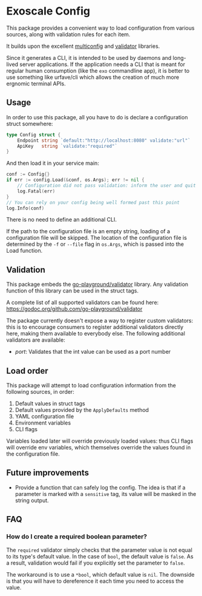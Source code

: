 # Exoscale Config
This package provides a convenient way to load configuration from various sources, along with
validation rules for each item.

It builds upon the excellent [multiconfig](https://github.com/exoscale/multiconfig) and
[validator](https://github.com/go-playground/validtor) libraries.

Since it generates a CLI, it is intended to be used by daemons and long-lived server applications.
If the application needs a CLI that is meant for regular human consumption (like the `exo`
commandline app), it is better to use something like urfave/cli which allows the creation of much
more ergnomic terminal APIs.

## Usage
In order to use this package, all you have to do is declare a configuration struct somewhere:

```go
type Config struct {
    Endpoint string `default:"http://localhost:8080" validate:"url"`
    ApiKey   string `validate:"required"`
}
```

And then load it in your service main:

```go
conf := Config{}
if err := config.Load(&conf, os.Args); err != nil {
    // Configuration did not pass validation: inform the user and quit
    log.Fatal(err)
}
// You can rely on your config being well formed past this point
log.Info(conf)
```

There is no need to define an additional CLI.

If the path to the configuration file is an empty string, loading of a configuration file will
be skipped. The location of the configuration file is determined by the `-f` or `--file` flag in
`os.Args`, which is passed into the Load function.

## Validation
This package embeds the [go-playground/validator](https://github.com/go-playground/validator)
library. Any validation function of this library can be used in the struct tags.

A complete list of all supported validators can be found here:
https://godoc.org/github.com/go-playground/validator

The package currently doesn't expose a way to register custom validators: this is to encourage
consumers to register additional validators directly here, making them available to everybody else.
The following additional validators are available:

* _port_: Validates that the int value can be used as a port number

## Load order
This package will attempt to load configuration information from the following sources, in order:

1. Default values in struct tags
2. Default values provided by the `ApplyDefaults` method
3. YAML configuration file
4. Environment variables
5. CLI flags

Variables loaded later will override previously loaded values: thus CLI flags will override env
variables, which themselves override the values found in the configuration file.

## Future improvements
* Provide a function that can safely log the config. The idea is that if a parameter is marked with
a `sensitive` tag, its value will be masked in the string output.

## FAQ

### How do I create a required boolean parameter?
The `required` validator simply checks that the parameter value is not equal to its type's default
value. In the case of `bool`, the default value is `false`. As a result, validation would fail if
you explicitly set the parameter to `false`.

The workaround is to use a `*bool`, which default value is `nil`. The downside is that you will have
to dereference it each time you need to access the value.
